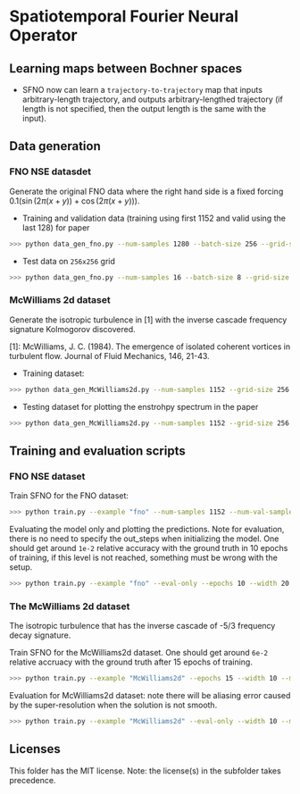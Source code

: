 # Spatiotemporal Fourier Neural Operator

## Learning maps between Bochner spaces
- SFNO now can learn a `trajectory-to-trajectory` map that inputs arbitrary-length trajectory, and outputs arbitrary-lengthed trajectory (if length is not specified, then the output length is the same with the input).

## Data generation

### FNO NSE datasdet
Generate the original FNO data where the right hand side is a fixed forcing $0.1(\sin(2\pi(x+y))+\cos(2\pi(x+y)))$.

- Training and validation data (training using first 1152 and valid using the last 128) for paper
```bash
>>> python data_gen_fno.py --num-samples 1280 --batch-size 256 --grid-size 256 --subsample 4 --extra-vars --time 50 --time-warmup 30 --num-steps 100 --dt 1e-3 --visc 1e-3
```
  
- Test data on `256x256` grid
```bash
>>> python data_gen_fno.py --num-samples 16 --batch-size 8 --grid-size 256 --subsample 1 --double --extra-vars --time 50 --time-warmup 30 --num-steps 100 --dt 1e-3 --replicable-init --seed 42
```

### McWilliams 2d dataset

Generate the isotropic turbulence in [1] with the inverse cascade frequency signature Kolmogorov discovered.

[1]: McWilliams, J. C. (1984). The emergence of isolated coherent vortices in turbulent flow. Journal of Fluid Mechanics, 146, 21-43.

- Training dataset:
```bash
>>> python data_gen_McWilliams2d.py --num-samples 1152 --grid-size 256 --subsample 4 --visc 1e-3 --dt 1e-3 --time 10 --time-warmup 4.5 --num-steps 100 --diam "2*torch.pi"
```

- Testing dataset for plotting the enstrohpy spectrum in the paper
```bash
>>> python data_gen_McWilliams2d.py --num-samples 1152 --grid-size 256 --subsample 4 --visc 1e-3 --dt 1e-3 --time 10 --time-warmup 4.5 --num-steps 100 --diam "2*torch.pi"
```


## Training and evaluation scripts

### FNO NSE dataset
Train SFNO for the FNO dataset:
```bash
>>> python train.py --example "fno" --num-samples 1152 --num-val-samples 128 --epochs 10 --width 20 --modes 12 --modes-t 5 --time-steps 10 --out-time-steps 40 --beta 0.02
```

Evaluating the model only and plotting the predictions. Note for evaluation, there is no need to specify the out_steps when initializing the model. One should get around `1e-2` relative accuracy with the ground truth in 10 epochs of training, if this level is not reached, something must be wrong with the setup.
```bash
>>> python train.py --example "fno" --eval-only --epochs 10 --width 20 --modes 12 --modes-t 5  --beta 0.02 --out-time-steps 40 --demo-plots 10
```
    
### The McWilliams 2d dataset
The isotropic turbulence that has the inverse cascade of -5/3 frequency decay signature.

Train SFNO for the McWilliams2d dataset. One should get around `6e-2` relative accruacy with the ground truth after 15 epochs of training.
```bash
>>> python train.py --example "McWilliams2d" --epochs 15 --width 10 --modes 32 --modes-t 5 --beta -0.01
```

Evaluation for McWilliams2d dataset: note there will be aliasing error caused by the super-resolution when the solution is not smooth.
```bash
>>> python train.py --example "McWilliams2d" --eval-only --width 10 --modes 32 --modes-t 5 --beta -0.01 --demo-plots 10
```

## Licenses
This folder has the MIT license. Note: the license(s) in the subfolder takes precedence.
